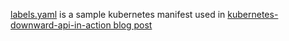 [labels.yaml](https://github.com/lotharschulz/downwardAPIdemo/blob/master/labels.yaml) is a sample kubernetes manifest used in [kubernetes-downward-api-in-action blog post](https://www.lotharschulz.info/2017/10/15/kubernetes-downward-api-in-action)
